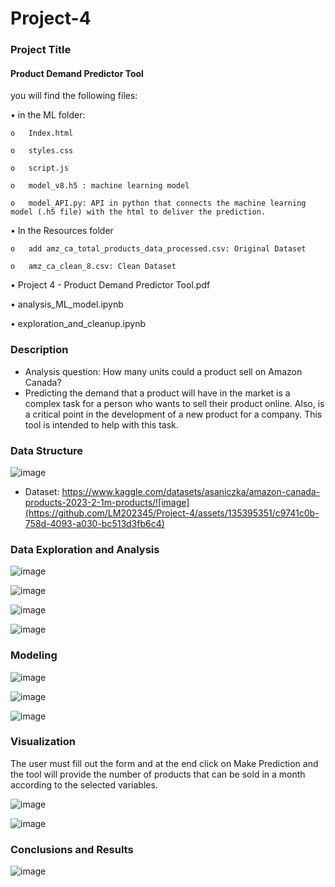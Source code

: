 # Project-4

### Project Title
#### Product Demand Predictor Tool
you will find the following files:

•	in the ML folder:

    o	Index.html
  
    o	styles.css
  
    o	script.js
  
    o	model_v8.h5 : machine learning model
  
    o	model_API.py: API in python that connects the machine learning model (.h5 file) with the html to deliver the prediction.


•	In the Resources folder
    
    o	add amz_ca_total_products_data_processed.csv: Original Dataset
    
    o	amz_ca_clean_8.csv: Clean Dataset

•	Project 4 - Product Demand Predictor Tool.pdf

•	analysis_ML_model.ipynb 

•	exploration_and_cleanup.ipynb


### Description
* Analysis question: How many units could a product sell on Amazon Canada?  
* Predicting the demand that a product will have in the market is a complex  task for a person who wants to sell their product online. Also, is a        critical point in the development of a new product for a company. This tool is intended to help with this task.


### Data Structure

![image](https://github.com/LM202345/Project-4/assets/135395351/e0be2e44-9d35-46eb-ba33-7db5e60a1ce2)

* Dataset: https://www.kaggle.com/datasets/asaniczka/amazon-canada-products-2023-2-1m-products/![image](https://github.com/LM202345/Project-4/assets/135395351/c9741c0b-758d-4093-a030-bc513d3fb6c4)

### Data Exploration and Analysis
![image](https://github.com/LM202345/Project-4/assets/135395351/c3d6f0b3-4687-466d-b3de-2545e08db2a6)

![image](https://github.com/LM202345/Project-4/assets/135395351/ea2e6bff-5c5c-4e0c-8e12-ea77b5f1ab3b)

![image](https://github.com/LM202345/Project-4/assets/135395351/31e8eddc-194b-483c-b937-27a4c3080402)

![image](https://github.com/LM202345/Project-4/assets/135395351/13fff77e-9e62-40ed-bde0-7f0c58819284)


### Modeling

![image](https://github.com/LM202345/Project-4/assets/135395351/92f7f10f-8c12-4d6d-bb1b-74efb54139a9)

![image](https://github.com/LM202345/Project-4/assets/135395351/cb168f93-c7dd-421b-8a2f-c9d9006123e0)

![image](https://github.com/LM202345/Project-4/assets/135395351/1df51b1d-9595-450c-bb67-5320f9463dc5)

### Visualization
The user must fill out the form and at the end click on Make Prediction and the tool will provide the number of products that can be sold in a month according to the selected variables.


![image](https://github.com/LM202345/Project-4/assets/135395351/8713da09-b421-413e-94c2-fa5d99dee9f2)

![image](https://github.com/LM202345/Project-4/assets/135395351/321e4501-c9b4-4039-a7d3-ed66e6e8ace5)


### Conclusions and Results

![image](https://github.com/LM202345/Project-4/assets/135395351/9b99ca03-e2cb-4363-bda4-0b0679f5f95e)
